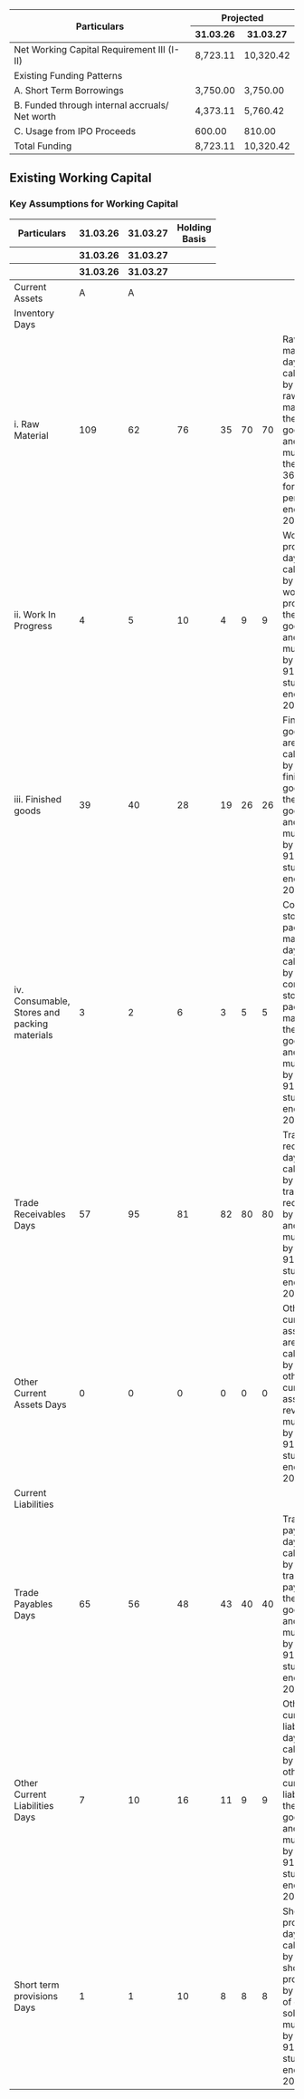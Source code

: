 <table><thead><tr><th rowspan="2">Particulars</th><th colspan="2">Projected</th></tr><tr><th>31.03.26</th><th>31.03.27</th></tr></thead><tbody><tr><td>Net Working Capital Requirement III (I-II)</td><td>8,723.11</td><td>10,320.42</td></tr><tr><td>Existing Funding Patterns</td><td></td><td></td></tr><tr><td>A. Short Term Borrowings</td><td>3,750.00</td><td>3,750.00</td></tr><tr><td>B. Funded through internal accruals/ Net worth</td><td>4,373.11</td><td>5,760.42</td></tr><tr><td>C. Usage from IPO Proceeds</td><td>600.00</td><td>810.00</td></tr><tr><td>Total Funding</td><td>8,723.11</td><td>10,320.42</td></tr></tbody></table>

## Existing Working Capital

### Key Assumptions for Working Capital

<table><thead><tr><th>Particulars</th><th>31.03.26</th><th>31.03.27</th><th>Holding Basis</th></tr><tr><th></th><th>31.03.26</th><th>31.03.27</th><th></th></tr><tr><th></th><th>31.03.26</th><th>31.03.27</th><th></th></tr></thead><tbody><tr><td>Current Assets</td><td>A</td><td>A</td><td></td></tr><tr><td>Inventory Days</td><td></td><td></td><td></td></tr><tr><td>i. Raw Material</td><td>109</td><td>62</td><td>76</td><td>35</td><td>70</td><td>70</td><td>Raw materials days are calculated by dividing raw materials by the cost of goods sold and multiplying the result by 365 (or 91 for the stub period ending June 2025).</td></tr><tr><td>ii. Work In Progress</td><td>4</td><td>5</td><td>10</td><td>4</td><td>9</td><td>9</td><td>Work-in-progress days are calculated by dividing work-in-progress by the cost of goods sold and multiplying by 365 (or 91 for the stub period ending June 2025).</td></tr><tr><td>iii. Finished goods</td><td>39</td><td>40</td><td>28</td><td>19</td><td>26</td><td>26</td><td>Finished goods days are calculated by dividing finished goods by the cost of goods sold and multiplying by 365 (or 91 for the stub period ending June 2025).</td></tr><tr><td>iv. Consumable, Stores and packing materials</td><td>3</td><td>2</td><td>6</td><td>3</td><td>5</td><td>5</td><td>Consumable stores and packing materials days are calculated by dividing consumable stores and packing materials by the cost of goods sold and multiplying by 365 (or 91 for the stub period ending June 2025).</td></tr><tr><td>Trade Receivables Days</td><td>57</td><td>95</td><td>81</td><td>82</td><td>80</td><td>80</td><td>Trade receivable days are calculated by dividing trade receivables by revenue and multiplying by 365 (or 91 for the stub period ending June 2025).</td></tr><tr><td>Other Current Assets Days</td><td>0</td><td>0</td><td>0</td><td>0</td><td>0</td><td>0</td><td>Other current assets days are calculated by dividing other current assets by revenue and multiplying by 365 (or 91 for the stub period ending June 2025).</td></tr><tr><td>Current Liabilities</td><td></td><td></td><td></td><td></td><td></td><td></td><td></td></tr><tr><td>Trade Payables Days</td><td>65</td><td>56</td><td>48</td><td>43</td><td>40</td><td>40</td><td>Trade payable days are calculated by dividing trade payables by the cost of goods sold and multiplying by 365 (or 91 for the stub period ending June 2025).</td></tr><tr><td>Other Current Liabilities Days</td><td>7</td><td>10</td><td>16</td><td>11</td><td>9</td><td>9</td><td>Other current liabilities days are calculated by dividing other current liabilities by the cost of goods sold and multiplying by 365 (or 91 for the stub period ending June 2025).</td></tr><tr><td>Short term provisions Days</td><td>1</td><td>1</td><td>10</td><td>8</td><td>8</td><td>8</td><td>Short-term provisions days are calculated by dividing short-term provisions by the cost of goods sold and multiplying by 365 (or 91 for the stub period ending June 2025).</td></tr></tbody></table>